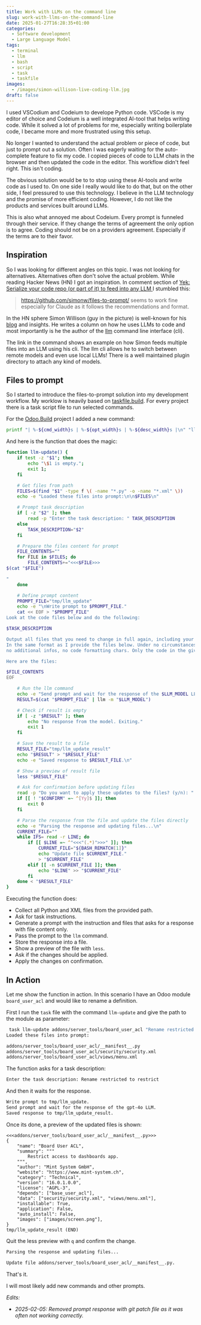 ```yaml
---
title: Work with LLMs on the command line
slug: work-with-llms-on-the-command-line
date: 2025-01-27T16:28:35+01:00
categories:
  - Software development
  - Large Language Model
tags:
  - terminal
  - llm
  - bash
  - script
  - task
  - taskfile
images:
  - /images/simon-willison-live-coding-llm.jpg
draft: false
---
```

I used VSCodium and Codeium to develope Python code. VSCode is my editor of choice and Codeium is a well integrated AI-tool that helps writing code. While it solved a lot of problems for me, especially writing boilerplate code, I became more and more frustrated using this setup.

No longer I wanted to understand the actual problem or piece of code, but just to prompt out a solution. Often I was eagerly waiting for the auto-complete feature to fix my code. I copied pieces of code to LLM chats in the browser and then updated the code in the editor. This workflow didn't feel right. This isn't coding.

<!--more-->

The obvious solution would be to to stop using these AI-tools and write code as I used to. On one side I really would like to do that, but on the other side, I feel pressured to use this technology. I believe in the LLM technology and the promise of more efficient coding. However, I do not like the products and services built around LLMs.

This is also what annoyed me about Codeium. Every prompt is funneled through their service. If they change the terms of agreement the only option is to agree. Coding should not be on a providers agreement. Especially if the terms are to their favor.
## Inspiration

So I was looking for different angles on this topic. I was not looking for alternatives. Alternatives often don't solve the actual problem. While reading Hacker News (HN) I got an inspiration. In comment section of [Yek: Serialize your code repo (or part of it) to feed into any LLM ](https://news.ycombinator.com/item?id=42753302) I stumbled this:

> <https://github.com/simonw/files-to-prompt/> seems to work fine especially for Claude as it follows the recommendations and format.

In the HN sphere Simon Willison (guy in the picture) is well-known for his [blog](https://simonwillison.net/) and insights. He writes a column on how he uses LLMs to code and most importantly is he the author of the [llm](https://github.com/simonw/llm) command line interface (cli).

The link in the command shows an example on how Simon feeds multiple files into an LLM using his cli. The llm cli allows he to switch between remote models and even use local LLMs! There is a well maintained plugin directory to attach any kind of models.
## Files to prompt

So I started to introduce the files-to-prompt solution into my development workflow. My worklow is heavily based on [taskfile.build](https://taskfile.build/). For every project there is a task script file to run selected commands.

For the [Odoo.Build](https://odoo.build/) project I added a new command:

```bash
printf "| %-${cmd_width}s | %-${opt_width}s | %-${desc_width}s |\n" "llm-update" "[path][prompt]" "Feed module files with prompt to LLM and apply file changes."
```

And here is the function that does the magic:

```bash
function llm-update() {
    if test -z "$1"; then 
        echo "\$1 is empty."; 
        exit 1; 
    fi

    # Get files from path
    FILES=$(find "$1" -type f \( -name "*.py" -o -name "*.xml" \))
    echo -e "Loaded these files into prompt:\n\n$FILES\n"

    # Prompt task description
    if [ -z "$2" ]; then
        read -p "Enter the task description: " TASK_DESCRIPTION
    else
        TASK_DESCRIPTION="$2"
    fi

    # Prepare the files content for prompt
    FILE_CONTENTS=""
    for FILE in $FILES; do
        FILE_CONTENTS+="<<<$FILE>>>
$(cat "$FILE")

"
    done

    # Define prompt content
    PROMPT_FILE="tmp/llm_update"
    echo -e "\nWrite prompt to $PROMPT_FILE."
    cat << EOF > "$PROMPT_FILE"
Look at the code files below and do the following:

$TASK_DESCRIPTION

Output all files that you need to change in full again, including your changes. 
In the same format as I provide the files below. Under no circumstances output any other text, 
no additional infos, no code formatting chars. Only the code in the given format.

Here are the files:

$FILE_CONTENTS
EOF

    # Run the llm command
    echo -e "Send prompt and wait for the response of the $LLM_MODEL LLM."
    RESULT=$(cat "$PROMPT_FILE" | llm -m "$LLM_MODEL")

    # Check if result is empty
    if [ -z "$RESULT" ]; then
        echo "No response from the model. Exiting."
        exit 1
    fi

    # Save the result to a file
    RESULT_FILE="tmp/llm_update_result"
    echo "$RESULT" > "$RESULT_FILE"
    echo -e "Saved response to $RESULT_FILE.\n"

    # Show a preview of result file
    less "$RESULT_FILE"

    # Ask for confirmation before updating files
    read -p "Do you want to apply these updates to the files? (y/n): " CONFIRM
    if [[ ! "$CONFIRM" =~ ^[Yy]$ ]]; then
        exit 0
    fi

    # Parse the response from the file and update the files directly
    echo -e "Parsing the response and updating files...\n"
    CURRENT_FILE=""
    while IFS= read -r LINE; do
        if [[ $LINE =~ ^"<<<"(.*)">>>" ]]; then
            CURRENT_FILE="${BASH_REMATCH[1]}"
            echo "Update file $CURRENT_FILE."
            > "$CURRENT_FILE"
        elif [[ -n $CURRENT_FILE ]]; then
            echo "$LINE" >> "$CURRENT_FILE"
        fi
    done < "$RESULT_FILE"
}
```

Executing the function does:

* Collect all Python and XML files from the provided path.
* Ask for task instructions.
* Generate a prompt with the instruction and files that asks for a response with file content only.
* Pass the prompt to the `llm` command.
* Store the response into a file.
* Show a preview of the file with `less`.
* Ask if the changes should be applied.
* Apply the changes on confirmation.

## In Action

Let me show the function in action. In this scenario I have an Odoo module `board_user_acl` and would like to rename a definition.

First I run the `task` file with the command `llm-update` and give the path to the module as parameter:

```bash
 task llm-update addons/server_tools/board_user_acl "Rename restricted to restrict"
Loaded these files into prompt:

addons/server_tools/board_user_acl/__manifest__.py
addons/server_tools/board_user_acl/security/security.xml
addons/server_tools/board_user_acl/views/menu.xml
```

The function asks for a task description:

```bash
Enter the task description: Rename restricted to restrict
```

And then it waits for the response.

```bash
Write prompt to tmp/llm_update.
Send prompt and wait for the response of the gpt-4o LLM.
Saved response to tmp/llm_update_result.
```

Once its done, a preview of the updated files is shown:

```text
<<<addons/server_tools/board_user_acl/__manifest__.py>>>
{
    "name": "Board User ACL",
    "summary": """
        Restrict access to dashboards app.
    """,
    "author": "Mint System GmbH",
    "website": "https://www.mint-system.ch",
    "category": "Technical",
    "version": "16.0.1.0.0",
    "license": "AGPL-3",
    "depends": ["base_user_acl"],
    "data": ["security/security.xml", "views/menu.xml"],
    "installable": True,
    "application": False,
    "auto_install": False,
    "images": ["images/screen.png"],
}
tmp/llm_update_result (END)
```

Quit the less preview with `q` and confirm the change.

```bash
Parsing the response and updating files...

Update file addons/server_tools/board_user_acl/__manifest__.py.
```

That's it.

I will most likely add new commands and other prompts.

*Edits:*
* *2025-02-05: Removed prompt response with git patch file as it was often not working correctly.* 
